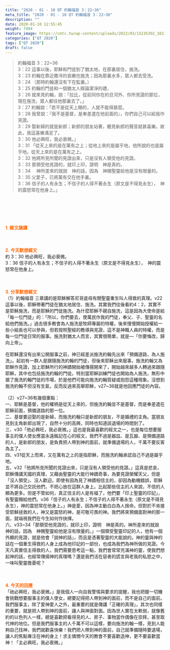 ```yaml
---
title: "2020 - 01 - 10 QT 約翰福音 3：22~36"
meta_title: "2020 - 01 - 10 QT 約翰福音 3：22~36"
description: ""
date: 2020-01-10 12:55:45
weight: 7494
feature_image: https://cmtc.tw/wp-content/uploads/2022/03/15235392_10211799862337740_180693556567566654_o-1.webp
categories: ["QT 2020"]
tags: ["QT 2020"]
draft: false
---
```


<blockquote>約翰福音 3：22~36<br />
3：22 這事以後，耶穌和門徒到了猶太地，在那裏居住，施洗。<br />
3：23 約翰在靠近撒冷的哀嫩也施洗；因為那裏水多，眾人都去受洗。<br />
3：24 （那時約翰還沒有下在監裏。）<br />
3：25 約翰的門徒和一個猶太人辯論潔淨的禮，<br />
3：26 就來見約翰，說：「拉比，從前同你在約旦河外、你所見證的那位，現在施洗，眾人都往他那裏去了。」<br />
3：27 約翰說：「若不是從天上賜的，人就不能得甚麼。<br />
3：28 我曾說：『我不是基督，是奉差遣在他前面的』，你們自己可以給我作見證。<br />
3：29 娶新婦的就是新郎；新郎的朋友站著，聽見新郎的聲音就甚喜樂。故此，我這喜樂滿足了。<br />
3：30 他必興旺，我必衰微。」<br />
3：31 「從天上來的是在萬有之上；從地上來的是屬乎地，他所說的也是屬乎地。從天上來的是在萬有之上。<br />
3：32 他將所見所聞的見證出來，只是沒有人領受他的見證。<br />
3：33 那領受他見證的，就印上印，證明　神是真的。<br />
3：34 　神所差來的就說　神的話，因為　神賜聖靈給他是沒有限量的。<br />
3：35 父愛子，已將萬有交在他手裏。<br />
3：36 信子的人有永生；不信子的人得不著永生（原文是不得見永生），　神的震怒常在他身上。」</blockquote><br />
&nbsp;<br />
<br />
&nbsp;<br />
<br />
<span style="color: #ff6600;"><strong>1. </strong><strong>經文誦讀</strong></span><br />
<br />
<span style="color: #ff6600;"><strong> </strong></span><br />
<br />
<span style="color: #ff6600;"><strong>2. 今天默想</strong><strong>經文<br />
</strong></span>約 3：30 他必興旺，我必衰微。<br />
3：36 信子的人有永生；不信子的人得不著永生（原文是不得見永生），　神的震怒常在他身上。<br />
<br />
&nbsp;<br />
<br />
<span style="color: #ff6600;"><strong>3. 分享默想經文<br />
</strong></span>（1）約翰福音 三章講的是耶穌解答尼哥底母有關聖靈重生叫人得救的真理。v22這事以後，耶穌帶著門徒在猶太地居住、施洗。其實我們往後看約4：2，其實不是耶穌施洗，而是耶穌的門徒施洗。為什麼耶穌不親自施洗，這是因為大使命是給「每一位門徒」的：「所以，你們要去，使萬民作我的門徒，奉父、子、聖靈的名給他們施洗。」過去很多教會為人施洗是牧師專屬的特權，後來慢慢開始授權給一些小組長也可以參與，但若按照聖經的教導與見證，這不是神職人員的特權，而是每一位門徒日常的服事。施洗對猶太人而言，其實很簡單，就是—「你要悔改，歸向上帝」。<br />
<br />
在耶穌還沒有出來公開服事之前，神已經差派施洗約翰先出來「預備道路，為人施洗」。起初有一群人是跟隨施洗約翰的門徒，但後來耶穌出來服事，施洗約翰又為耶穌作見證，加上耶穌所行的神蹟開始被傳揚開來了，開始越來越多人轉過來跟隨耶穌，其中也包括施洗約翰的門徒。特別當耶穌訓練門徒也開始為人施洗，無形中搶了施洗約翰門徒的市場，於是他們可能向施洗約翰質疑或抱怨這種現象。沒想到施洗約翰不但沒有生氣，反而反過來高舉耶穌，v27~36就是他回應門徒的內容。<br />
<br />
（2）v27~36有幾個重點：<br />
一、耶穌是基督，他的權柄是從天上來的，但施洗約翰並不是基督，而是奉差遣在耶穌前面，預備道路的那一位。<br />
二、基督要迎娶的是新婦，而施洗約翰只是新郎的朋友，不是婚禮的主角。當朋友見到主角新郎出現了，自然十分的高興，同時也知道該退場的時間到了。<br />
三、v30「他必興旺，我必衰微。」這也是我最喜歡的經文之一，也是每位想要服事主的僕人使女應當永遠銘記在心的經文，我們不過是器皿、是瓦器、是預備道路的人，是新郎的朋友，是負責把人帶到神的面前，就準備退場的人，千萬不要反客為主了。<br />
四、v31從天上而來，又在萬有之上的是指耶穌，而施洗約翰承認自己不過是屬乎地。<br />
五、v32「他將所見所聞的見證出來，只是沒有人領受他的見證。」這真是悲哀，耶穌傳講天國的真理，又藉由聖靈的大能行神蹟奇事，為要見證榮耀天父，但是「沒人領受」、沒人歡迎。即使有因為見了神蹟相信主的，卻因為動機錯誤，耶穌並不將自己交託他們，不把心放在這群人身上。比起那些信主的人來說，不信的人顯為更多。但是不管如何，真正信主的人是有福了，他們要「印上聖靈的印記」，有聖靈賜給他們。v36「信子的人有永生；不信子的人得不著永生（原文是不得見永生），神的震怒常在他身上。」神是愛，因為神主動白白為人捨命。但對於不肯接受耶穌拯救的人，神又是震怒的神，是可敬可畏的神。我們將來預備面對神的那一面，就端視我們在今生如何作抉擇。<br />
六、v33~34「那領受他見證的，就印上印，證明　神是真的。神所差來的就說　神的話，因為　神賜聖靈給他是沒有限量的。」一個領受聖靈印記的人，他有一個外顯的見證，就是他會「說神的話」，而且是憑著聖靈的大能說的。神的靈與神的話在一個重生得救的人身上成為他印記的一部份，也成為我們為神所做的見證。今天凡真實信主得救的人，我們需要思考這一點，我們會常常充滿神的靈，使我們想起神的話，也經常傳揚神的真理嗎？還是我們活在惡者的謊言與老我的私慾之中，一味叫聖靈擔憂呢？<br />
<br />
&nbsp;<br />
<br />
<span style="color: #ff6600;"><strong>4. 今天的回應<br />
</strong></span>「祂必興旺，我必衰微。」是我個人一向自我警惕與要求的提醒，我也把握一切機會挑戰想要服事主的僕人使女，總要記得把人帶到神的面前，而不是自己的面前。我們服事主，除了愛神愛人之外，最重要的就是傳講「正確的真理」，其次也同樣的重要，就是把人帶到神的面前，讓人與神面對面。因為世人實在太軟弱，就像舊約的以色列人一樣，總是喜歡把看得見的人、房子、事物當作偶像在崇拜，甚至取代神的地位。但是我們服事主的人千萬不可以這樣，要向施洗約翰一樣，見到人能夠自己找神，我們就歡喜快樂！我們把人帶到神的面前，自己就準備隨時要退場，讓人的焦點專注在神的身上！求主憐憫今天的教會不要喜歡造神，更不要喜歡當神！「主必興旺，我必衰微。」
        